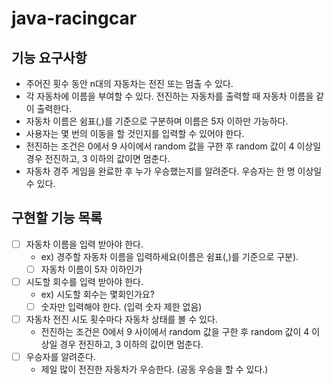 # java-racingcar

## 기능 요구사항
* 주어진 횟수 동안 n대의 자동차는 전진 또는 멈출 수 있다.
* 각 자동차에 이름을 부여할 수 있다. 전진하는 자동차를 출력할 때 자동차 이름을 같이 출력한다.
* 자동차 이름은 쉼표(,)를 기준으로 구분하며 이름은 5자 이하만 가능하다.
* 사용자는 몇 번의 이동을 할 것인지를 입력할 수 있어야 한다.
* 전진하는 조건은 0에서 9 사이에서 random 값을 구한 후 random 값이 4 이상일 경우 전진하고, 3 이하의 값이면 멈춘다.
* 자동차 경주 게임을 완료한 후 누가 우승했는지를 알려준다. 우승자는 한 명 이상일 수 있다.

## 구현할 기능 목록
- [ ] 자동차 이름을 입력 받아야 한다.
  * ex) 경주할 자동차 이름을 입력하세요(이름은 쉼표(,)를 기준으로 구분).
  * [ ] 자동차 이름이 5자 이하인가
- [ ] 시도할 회수를 입력 받아야 한다.
  - ex) 시도할 회수는 몇회인가요?
  - [ ] 숫자만 입력해야 한다. (입력 숫자 제한 없음)
- [ ] 자동차 전진 시도 횟수마다 자동차 상태를 볼 수 있다.
  * 전진하는 조건은 0에서 9 사이에서 random 값을 구한 후 random 값이 4 이상일 경우 전진하고, 3 이하의 값이면 멈춘다.
- [ ] 우승자를 알려준다.
  - 제일 많이 전진한 자동차가 우승한다. (공동 우승을 할 수 있다.)